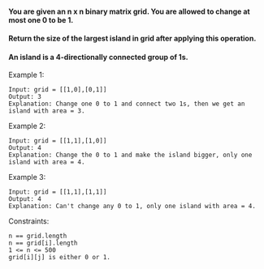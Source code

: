 #### You are given an n x n binary matrix grid. You are allowed to change at most one 0 to be 1.

#### Return the size of the largest island in grid after applying this operation.

#### An island is a 4-directionally connected group of 1s.

 


Example 1:
```
Input: grid = [[1,0],[0,1]]
Output: 3
Explanation: Change one 0 to 1 and connect two 1s, then we get an island with area = 3.
```

Example 2:
```
Input: grid = [[1,1],[1,0]]
Output: 4
Explanation: Change the 0 to 1 and make the island bigger, only one island with area = 4.
```

Example 3:
```
Input: grid = [[1,1],[1,1]]
Output: 4
Explanation: Can't change any 0 to 1, only one island with area = 4.
```
 

Constraints:
```
n == grid.length
n == grid[i].length
1 <= n <= 500
grid[i][j] is either 0 or 1.
```
